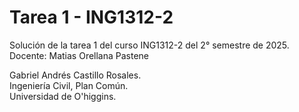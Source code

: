 # **Tarea 1 - ING1312-2**

Solución de la tarea 1 del curso ING1312-2 del 2° semestre de 2025.  
Docente: Matias Orellana Pastene

Gabriel Andrés Castillo Rosales.  
Ingeniería Civil, Plan Común.  
Universidad de O'higgins.
